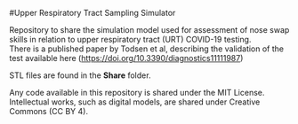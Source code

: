 #Upper Respiratory Tract Sampling Simulator  

Repository to share the simulation model used for assessment of nose swap skills in relation to upper respiratory tract (URT) COVID-19 testing.   
There is a published paper by Todsen et al, describing the validation of the test available here (https://doi.org/10.3390/diagnostics11111987)

STL files are found in the **Share** folder.

Any code available in this repository is shared under the MIT License. Intellectual works, such as digital models, are shared under Creative Commons (CC BY 4).
